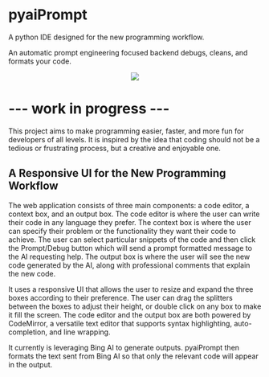 # pyaiPrompt
A python IDE designed for the new programming workflow.

An automatic prompt engineering focused backend debugs, cleans, and formats your code.

<p align="center">
  <img src="https://github.com/RichKMLS/pyaiPrompt/assets/105183376/7479dd61-73e3-44bb-886b-bf2bab4ccd46"/>
  <br>
</p>

# --- work in progress ---

This project aims to make programming easier, faster, and more fun for developers of all levels. It is inspired by the idea that coding should not be a tedious or frustrating process, but a creative and enjoyable one.

## A Responsive UI for the New Programming Workflow

The web application consists of three main components: a code editor, a context box, and an output box. The code editor is where the user can write their code in any language they prefer. The context box is where the user can specify their problem or the functionality they want their code to achieve. The user can select particular snippets of the code and then click the Prompt/Debug button which will send a prompt formatted message to the AI requesting help. The output box is where the user will see the new code generated by the AI, along with professional comments that explain the new code.

It uses a responsive UI that allows the user to resize and expand the three boxes according to their preference. The user can drag the splitters between the boxes to adjust their height, or double click on any box to make it fill the screen. The code editor and the output box are both powered by CodeMirror, a versatile text editor that supports syntax highlighting, auto-completion, and line wrapping.

It currently is leveraging Bing AI to generate outputs. pyaiPrompt then formats the text sent from Bing AI so that only the relevant code will appear in the output.


